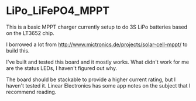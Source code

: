 LiPo_LiFePO4_MPPT
=================

This is a basic MPPT charger currently setup to do 3S LiPo batteries based on the LT3652 chip.

I borrowed a lot from http://www.mictronics.de/projects/solar-cell-mppt/ to build this.

I've built and tested this board and it mostly works. What didn't work for me are the status LEDs, I haven't figured out why.

The board should be stackable to provide a higher current rating, but I haven't tested it. Linear Electronics has some app notes on the subject that I recommend reading.

